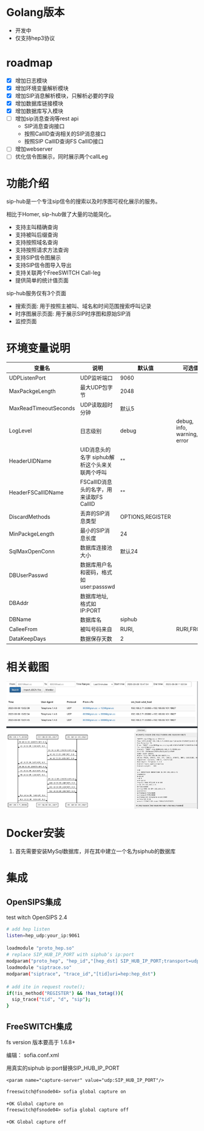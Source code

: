 # Golang版本
- 开发中 
- 仅支持hep3协议

# roadmap
- [x] 增加日志模块 
- [x] 增加环境变量解析模块 
- [x] 增加SIP消息解析模块，只解析必要的字段 
- [x] 增加数据库链接模块 
- [x] 增加数据库写入模块
- [ ] 增加sip消息查询等rest api
    - SIP消息查询接口
    - 按照CallID查询相关的SIP消息接口
    - 按照SIP CallID查询FS CallID接口
- [ ] 增加webserver
- [ ] 优化信令图展示，同时展示两个callLeg

# 功能介绍

sip-hub是一个专注sip信令的搜索以及时序图可视化展示的服务。

相比于Homer, sip-hub做了大量的功能简化。

- 支持主叫精确查询
- 支持被叫后缀查询
- 支持按照域名查询
- 支持按照请求方法查询
- 支持SIP信令图展示
- 支持SIP信令图导入导出
- 支持关联两个FreeSWITCH Call-leg 
- 提供简单的统计值页面

sip-hub服务仅有3个页面

- 搜索页面: 用于按照主被叫、域名和时间范围搜索呼叫记录
- 时序图展示页面: 用于展示SIP时序图和原始SIP消
- 监控页面

# 环境变量说明

变量名 | 说明 | 默认值 | 可选值
--- | --- | --- | ---
UDPListenPort | UDP监听端口 | 9060
MaxPackgeLength | 最大UDP包字节 | 2048
MaxReadTimeoutSeconds | UDP读取超时分钟 | 默认5
LogLevel | 日志级别 | debug | debug, info, warning, error
HeaderUIDName | UID消息头的名字 siphub解析这个头来关联两个呼叫 | "" 
HeaderFSCallIDName | FSCallID消息头的名字，用来读取FS CallID | ""
DiscardMethods | 丢弃的SIP消息类型 | OPTIONS,REGISTER |
MinPackgeLength | 最小的SIP消息长度 | 24
SqlMaxOpenConn | 数据库连接池大小 | 默认24
DBUserPasswd | 数据库用户名和密码，格式如user:passswd |
DBAddr | 数据库地址, 格式如IP:PORT | 
DBName |  数据库名 | siphub
CalleeFrom | 被叫号码来自 | RURI, | RURI,FROM
DataKeepDays | 数据保存天数 | 2 

# 相关截图

![](./demo.png)


# Docker安装

1. 首先需要安装MySql数据库，并在其中建立一个名为siphub的数据库

# 集成

## OpenSIPS集成
test witch OpenSIPS 2.4

```bash
# add hep listen
listen=hep_udp:your_ip:9061

loadmodule "proto_hep.so"
# replace SIP_HUB_IP_PORT with siphub‘s ip:port
modparam("proto_hep", "hep_id","[hep_dst] SIP_HUB_IP_PORT;transport=udp;version=3") 
loadmodule "siptrace.so"
modparam("siptrace", "trace_id","[tid]uri=hep:hep_dst")

# add ite in request route();
if(!is_method("REGISTER") && !has_totag()){
  sip_trace("tid", "d", "sip");
}
```

## FreeSWITCH集成
fs version 版本要高于 1.6.8+ 

编辑： sofia.conf.xml

用真实的siphub ip:port替换SIP_HUB_IP_PORT

```
<param name="capture-server" value="udp:SIP_HUB_IP_PORT"/>
```

```
freeswitch@fsnode04> sofia global capture on
 
+OK Global capture on
freeswitch@fsnode04> sofia global capture off
 
+OK Global capture off
```
